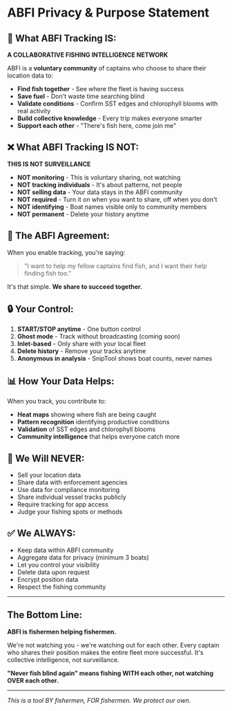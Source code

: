 # ABFI Privacy & Purpose Statement

## 🎣 **What ABFI Tracking IS:**

**A COLLABORATIVE FISHING INTELLIGENCE NETWORK**

ABFI is a **voluntary community** of captains who choose to share their location data to:
- **Find fish together** - See where the fleet is having success
- **Save fuel** - Don't waste time searching blind
- **Validate conditions** - Confirm SST edges and chlorophyll blooms with real activity
- **Build collective knowledge** - Every trip makes everyone smarter
- **Support each other** - "There's fish here, come join me"

## ❌ **What ABFI Tracking IS NOT:**

**THIS IS NOT SURVEILLANCE**

- **NOT monitoring** - This is voluntary sharing, not watching
- **NOT tracking individuals** - It's about patterns, not people
- **NOT selling data** - Your data stays in the ABFI community
- **NOT required** - Turn it on when you want to share, off when you don't
- **NOT identifying** - Boat names visible only to community members
- **NOT permanent** - Delete your history anytime

## 🤝 **The ABFI Agreement:**

When you enable tracking, you're saying:
> "I want to help my fellow captains find fish, and I want their help finding fish too."

It's that simple. **We share to succeed together.**

## 🔒 **Your Control:**

1. **START/STOP anytime** - One button control
2. **Ghost mode** - Track without broadcasting (coming soon)
3. **Inlet-based** - Only share with your local fleet
4. **Delete history** - Remove your tracks anytime
5. **Anonymous in analysis** - SnipTool shows boat counts, never names

## 📊 **How Your Data Helps:**

When you track, you contribute to:
- **Heat maps** showing where fish are being caught
- **Pattern recognition** identifying productive conditions
- **Validation** of SST edges and chlorophyll blooms
- **Community intelligence** that helps everyone catch more

## 🚫 **We Will NEVER:**

- Sell your location data
- Share data with enforcement agencies
- Use data for compliance monitoring
- Share individual vessel tracks publicly
- Require tracking for app access
- Judge your fishing spots or methods

## ✅ **We ALWAYS:**

- Keep data within ABFI community
- Aggregate data for privacy (minimum 3 boats)
- Let you control your visibility
- Delete data upon request
- Encrypt position data
- Respect the fishing community

---

## **The Bottom Line:**

**ABFI is fishermen helping fishermen.** 

We're not watching you - we're watching out for each other. Every captain who shares their position makes the entire fleet more successful. It's collective intelligence, not surveillance.

**"Never fish blind again" means fishing WITH each other, not watching OVER each other.**

---

*This is a tool BY fishermen, FOR fishermen. We protect our own.*
